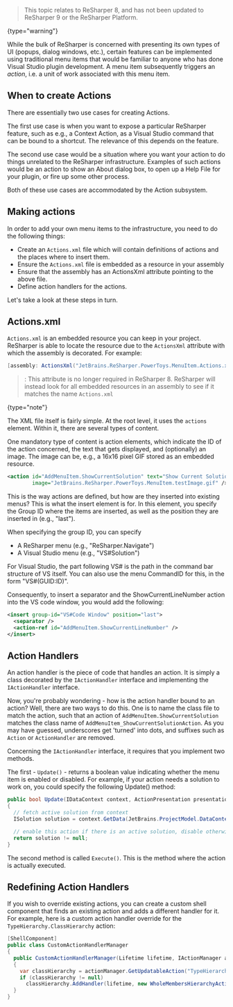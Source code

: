 [//]: # (title: Actions and Menu Items)

 >  This topic relates to ReSharper 8, and has not been updated to ReSharper 9 or the ReSharper Platform.
 >
 {type="warning"}

While the bulk of ReSharper is concerned with presenting its own types of UI (popups, dialog windows, etc.), certain features can be implemented using traditional menu items that would be familiar to anyone who has done Visual Studio plugin development. A menu item subsequently triggers an _action_, i.e. a unit of work associated with this menu item.

## When to create Actions

There are essentially two use cases for creating Actions.

The first use case is when you want to expose a particular ReSharper feature, such as e.g., a Context Action, as a Visual Studio command that can be bound to a shortcut. The relevance of this depends on the feature.

The second use case would be a situation where you want your action to do things unrelated to the ReSharper infrastructure. Examples of such actions would be an action to show an About dialog box, to open up a Help File for your plugin, or fire up some other process.

Both of these use cases are accommodated by the Action subsystem.

## Making actions

In order to add your own menu items to the infrastructure, you need to do the following things:

* Create an `Actions.xml` file which will contain definitions of actions and the places where to insert them.
* Ensure the `Actions.xml` file is embedded as a resource in your assembly
* Ensure that the assembly has an ActionsXml attribute pointing to the above file.
* Define action handlers for the actions.

Let's take a look at these steps in turn.

## Actions.xml

`Actions.xml` is an embedded resource you can keep in your project. ReSharper is able to locate the resource due to the `ActionsXml` attribute with which the assembly is decorated. For example:

```csharp
[assembly: ActionsXml("JetBrains.ReSharper.PowerToys.MenuItem.Actions.xml")]
```

 > : This attribute is no longer required in ReSharper 8. ReSharper will instead look for all embedded resources in an assembly to see if it matches the name `Actions.xml`
 >
 {type="note"}

The XML file itself is fairly simple. At the root level, it uses the `actions` element. Within it, there are several types of content.

One mandatory type of content is action elements, which indicate the ID of the action concerned, the text that gets displayed, and (optionally) an image. The image can be, e.g., a 16x16 pixel GIF stored as an embedded resource.

```xml
<action id="AddMenuItem.ShowCurrentSolution" text="Show Current Solution"
        image="JetBrains.ReSharper.PowerToys.MenuItem.testImage.gif" />
```

This is the way actions are defined, but how are they inserted into existing menus? This is what the insert element is for. In this element, you specify the Group ID where the items are inserted, as well as the position they are inserted in (e.g., "last").

When specifying the group ID, you can specify

* A ReSharper menu (e.g., "ReSharper.Navigate")
* A Visual Studio menu (e.g., "VS#Solution")

For Visual Studio, the part following VS# is the path in the command bar structure of VS itself. You can also use the menu CommandID for this, in the form "VS#(GUID:ID)".

Consequently, to insert a separator and the ShowCurrentLineNumber action into the VS code window, you would add the following:

```xml
<insert group-id="VS#Code Window" position="last">
  <separator />
  <action-ref id="AddMenuItem.ShowCurrentLineNumber" />
</insert>
```

## Action Handlers

An action handler is the piece of code that handles an action. It is simply a class decorated by the `IActionHandler` interface and implementing the `IActionHandler` interface.

Now, you're probably wondering - how is the action handler bound to an action? Well, there are two ways to do this. One is to name the class file to match the action, such that an action of `AddMenuItem.ShowCurrentSolution` matches the class name of `AddMenuItem_ShowCurrentSolutionAction`. As you may have guessed, underscores get 'turned' into dots, and suffixes such as `Action` or `ActionHandler` are removed.

Concerning the `IActionHandler` interface, it requires that you implement two methods.

The first - `Update()` - returns a boolean value indicating whether the menu item is enabled or disabled. For example, if your action needs a solution to work on, you could specify the following Update() method:

```csharp
public bool Update(IDataContext context, ActionPresentation presentation, DelegateUpdate nextUpdate)
{
  // fetch active solution from context
  ISolution solution = context.GetData(JetBrains.ProjectModel.DataContext.DataConstants.SOLUTION);

  // enable this action if there is an active solution, disable otherwise
  return solution != null;
}
```

The second method is called `Execute()`. This is the method where the action is actually executed.

## Redefining Action Handlers

If you wish to override existing actions, you can create a custom shell component that finds an existing action and adds a different handler for it. For example, here is a custom action handler override for the `TypeHierarchy.ClassHierarchy` action:

```csharp
[ShellComponent]
public class CustomActionHandlerManager
{
  public CustomActionHandlerManager(Lifetime lifetime, IActionManager actionManager)
  {
    var classHierarchy = actionManager.GetUpdatableAction("TypeHierarchy.ClassHierarchy");
    if (classHierarchy != null)
      classHierarchy.AddHandler(lifetime, new WholeMembersHierarchyActions());
  }
}
```